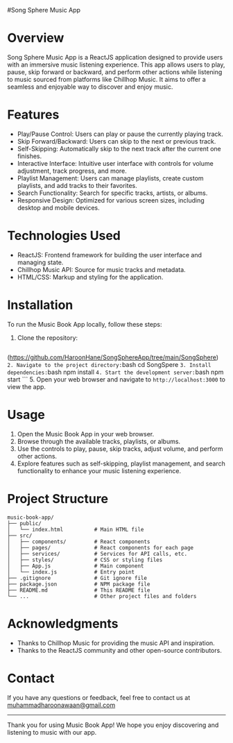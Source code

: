 #Song Sphere Music App

# Overview

Song Sphere Music App is a ReactJS application designed to provide users with an immersive music listening experience. This app allows users to play, pause, skip forward or backward, and perform other actions while listening to music sourced from platforms like Chillhop Music. It aims to offer a seamless and enjoyable way to discover and enjoy music.

# Features

- Play/Pause Control: Users can play or pause the currently playing track.
- Skip Forward/Backward: Users can skip to the next or previous track.
- Self-Skipping: Automatically skip to the next track after the current one finishes.
- Interactive Interface: Intuitive user interface with controls for volume adjustment, track progress, and more.
- Playlist Management: Users can manage playlists, create custom playlists, and add tracks to their favorites.
- Search Functionality: Search for specific tracks, artists, or albums.
- Responsive Design: Optimized for various screen sizes, including desktop and mobile devices.

# Technologies Used

- ReactJS: Frontend framework for building the user interface and managing state.
- Chillhop Music API: Source for music tracks and metadata.
- HTML/CSS: Markup and styling for the application.

# Installation

To run the Music Book App locally, follow these steps:

1. Clone the repository:
    ```bash
(https://github.com/HaroonHane/SongSphereApp/tree/main/SongSphere)
    ```
2. Navigate to the project directory:
    ```bash
    cd SongSpere
    ```
3. Install dependencies:
    ```bash
    npm install
    ```
4. Start the development server:
    ```bash
    npm start
    ```
5. Open your web browser and navigate to `http://localhost:3000` to view the app.

# Usage

1. Open the Music Book App in your web browser.
2. Browse through the available tracks, playlists, or albums.
3. Use the controls to play, pause, skip tracks, adjust volume, and perform other actions.
4. Explore features such as self-skipping, playlist management, and search functionality to enhance your music listening experience.

# Project Structure

```
music-book-app/
├── public/
│   └── index.html          # Main HTML file
├── src/
│   ├── components/         # React components
│   ├── pages/              # React components for each page
│   ├── services/           # Services for API calls, etc.
│   ├── styles/             # CSS or styling files
│   ├── App.js              # Main component
│   └── index.js            # Entry point
├── .gitignore              # Git ignore file
├── package.json            # NPM package file
├── README.md               # This README file
└── ...                     # Other project files and folders
```


# Acknowledgments

- Thanks to Chillhop Music for providing the music API and inspiration.
- Thanks to the ReactJS community and other open-source contributors.

# Contact

If you have any questions or feedback, feel free to contact us at muhammadharoonawaan@gmail.com 

---

Thank you for using Music Book App! We hope you enjoy discovering and listening to music with our app.
